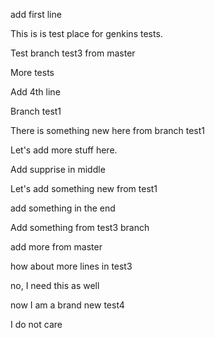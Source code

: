 add first line

This is is test place for genkins tests.

Test branch test3 from master

More tests

Add 4th line

Branch test1

There is something new here from branch test1

Let's add more stuff here.

Add supprise in middle

Let's add something new from test1

add something in the end

Add something from test3 branch

add more from master

how about more lines in test3

no, I need this as well

now I am a brand new test4

I do not care
